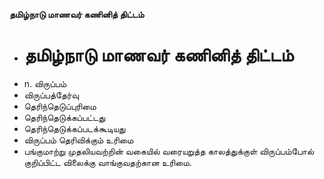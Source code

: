 **தமிழ்நாடு மாணவர் கணினித் திட்டம்**
- # தமிழ்நாடு மாணவர் கணினித் திட்டம்
- n. விருப்பம்
- விருப்பத்தேர்வு
- தெரிந்தெடுப்புரிமை
- தெரிந்தெடுக்கப்பட்டது
- தெரிந்தெடுக்கப்படக்கூடியது
- விருப்பம் தெரிவிக்கும் உரிமை
- பங்குமாற்று முதலியவற்றின் வகையில் வரையறுத்த காலத்துக்குள் விருப்பம்போல் குறிப்பிட்ட விலைக்கு வாங்குவதற்கான உரிமை.

